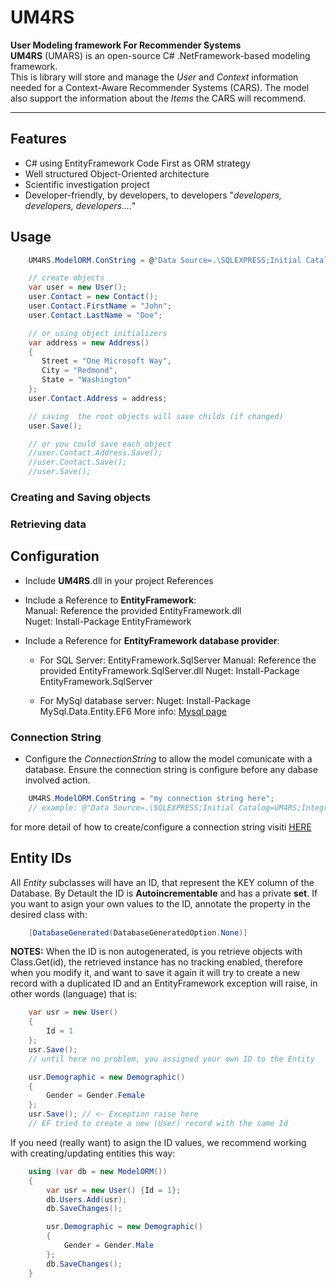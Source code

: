 # UM4RS
**User Modeling framework For Recommender Systems**   
**UM4RS** (UMARS) is an open-source C# .NetFramework-based modeling framework.   
This is library will store and manage the _User_ and _Context_ information needed for a Context-Aware Recommender Systems (CARS). The model also support the information about the _Items_ the CARS will recommend.

------------------------------

## Features
- C# using EntityFramework Code First as ORM strategy
- Well structured Object-Oriented architecture
- Scientific investigation project
- Developer-friendly, by developers, to developers "_developers, developers, developers...._"


## Usage
```csharp
	UM4RS.ModelORM.ConString = @"Data Source=.\SQLEXPRESS;Initial Catalog=UM4RS;Integrated Security=True";

    // create objects
    var user = new User();
    user.Contact = new Contact();
    user.Contact.FirstName = "John";
    user.Contact.LastName = "Doe";

    // or using object initializers
    var address = new Address()
    {
       Street = "One Microsoft Way",
       City = "Redmond",
       State = "Washington"
    };
    user.Contact.Address = address;

    // saving  the root objects will save childs (if changed)
    user.Save();

    // or you could save each object
    //user.Contact.Address.Save();
    //user.Contact.Save();
    //user.Save();
```



### Creating and Saving objects




### Retrieving data




## Configuration 
- Include **UM4RS**.dll in your project References

- Include a Reference to **EntityFramework**:   
	Manual: Reference the provided EntityFramework.dll   
	 Nuget: Install-Package EntityFramework

- Include a Reference for **EntityFramework database provider**:
	- For SQL Server: EntityFramework.SqlServer
    	Manual: Reference the provided EntityFramework.SqlServer.dll
    	 Nuget: Install-Package EntityFramework.SqlServer

	- For MySql database server:
    	 Nuget: Install-Package MySql.Data.Entity.EF6
         More info: [Mysql page](https://dev.mysql.com/doc/connector-net/en/connector-net-entityframework60.html)

  
### Connection String
- Configure the _ConnectionString_ to allow the model comunicate with a database.
Ensure the connection string is configure before any dabase involved action.

```csharp
	UM4RS.ModelORM.ConString = "my connection string here";   
    // example: @"Data Source=.\SQLEXPRESS;Initial Catalog=UM4RS;Integrated Security=True";
```
for more detail of how to create/configure a connection string visiti [HERE](https://www.connectionstrings.com/sql-server/)

## Entity IDs 
All _Entity_ subclasses will have an ID, that represent the KEY column of the Database.
By Detault the ID is **Autoincrementable** and has a private **set**.
If you want to asign your own values to the ID, annotate the property in the desired class with:
```csharp
    [DatabaseGenerated(DatabaseGeneratedOption.None)]
```

**NOTES:**
When the ID is non autogenerated, is you retrieve objects with Class.Get(id), the retrieved instance has no tracking enabled, therefore when you modify it, and want to save it again it will try to create a new record with a duplicated ID and an EntityFramework exception will raise, in other words (language) that is:
```csharp
    var usr = new User()
    {
    	Id = 1
    };
    usr.Save(); 
    // until here no problem, you assigned your own ID to the Entity

	usr.Demographic = new Demographic()
    {
    	Gender = Gender.Female
    };
    usr.Save(); // <- Exception raise here
    // EF tried to create a new (User) record with the same Id
```

If you need (really want) to asign the ID values, we recommend working with creating/updating entities this way:
```csharp
    using (var db = new ModelORM())
    {
    	var usr = new User() {Id = 1};
    	db.Users.Add(usr);
    	db.SaveChanges();

		usr.Demographic = new Demographic()
		{
			Gender = Gender.Male
		};
		db.SaveChanges();
	}
```
